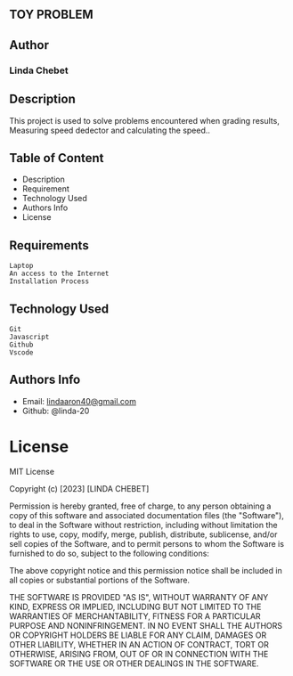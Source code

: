 ## TOY PROBLEM

## Author
### Linda Chebet

## Description

This project is used to solve problems encountered when grading results, Measuring speed dedector and calculating the speed..

## Table of Content
* Description
* Requirement
* Technology Used 
* Authors Info
* License




## Requirements
```
Laptop
An access to the Internet
Installation Process
```


## Technology Used
```
Git
Javascript
Github
Vscode
```

## Authors Info

* Email: lindaaron40@gmail.com
* Github: @linda-20

# License
MIT License

Copyright (c) [2023] [LINDA CHEBET]

Permission is hereby granted, free of charge, to any person obtaining a copy
of this software and associated documentation files (the "Software"), to deal
in the Software without restriction, including without limitation the rights
to use, copy, modify, merge, publish, distribute, sublicense, and/or sell
copies of the Software, and to permit persons to whom the Software is
furnished to do so, subject to the following conditions:

The above copyright notice and this permission notice shall be included in all
copies or substantial portions of the Software.

THE SOFTWARE IS PROVIDED "AS IS", WITHOUT WARRANTY OF ANY KIND, EXPRESS OR
IMPLIED, INCLUDING BUT NOT LIMITED TO THE WARRANTIES OF MERCHANTABILITY,
FITNESS FOR A PARTICULAR PURPOSE AND NONINFRINGEMENT. IN NO EVENT SHALL THE
AUTHORS OR COPYRIGHT HOLDERS BE LIABLE FOR ANY CLAIM, DAMAGES OR OTHER
LIABILITY, WHETHER IN AN ACTION OF CONTRACT, TORT OR OTHERWISE, ARISING FROM,
OUT OF OR IN CONNECTION WITH THE SOFTWARE OR THE USE OR OTHER DEALINGS IN THE
SOFTWARE.